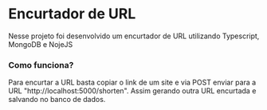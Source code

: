 # Encurtador de URL

Nesse projeto foi desenvolvido um encurtador de URL utilizando Typescript, MongoDB e NojeJS



### Como funciona?

Para encurtar a URL basta copiar o link de um site e via POST enviar para a URL "http://localhost:5000/shorten". Assim gerando outra URL encurtada e salvando no banco de dados.





